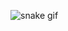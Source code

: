 ![snake gif](https://github.com/mbennis1999/mbennis1999/blob/output/github-contribution-grid-snake.svg)
